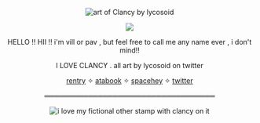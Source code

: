 <p align=center> <img src="https://file.garden/ZlS7CzBYblwbIgQe/aaaaaaaaaaaa" alt="art of Clancy by lycosoid">  </p> <p align=center> <img src=https://komarev.com/ghpvc/?username=seizingcrown&color=7BA0C4&style=flat-square&label=Neoplasm> </p>
<p></p>
<p align=center> HELLO !! HII !! i'm vill or pav , but feel free to call me any name ever , i don't mind!!</p>
<p align=center> I LOVE CLANCY . all art by lycosoid on twitter</p>
<p align="center"> <a href="https://rentry.co/rambling">rentry</a> ✧ <a href="https://coil.atabook.org/">atabook</a> ✧ <a href="https://spacehey.com/redecorate">spacehey</a> ✧ <a href="https://twitter.com/villicrow">twitter</a></p>
<p align="center"> ═══════════════════════════════════ </p>
<p align=center> <img src="https://file.garden/ZlS7CzBYblwbIgQe/tumblr_50804b46a0085dfbef52e1ca6d2c0d42_7bc4fc7f_100.png" alt="i love my fictional other stamp with clancy on it"> </p>
